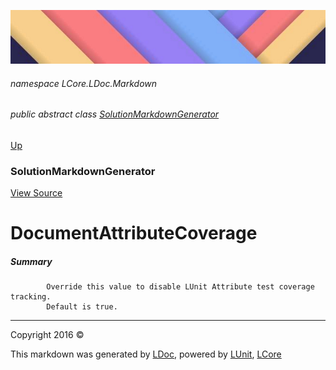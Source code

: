 ![](../Content/LDoc-banner-small.png "")

###### namespace LCore.LDoc.Markdown

###### public abstract class [SolutionMarkdownGenerator](SolutionMarkdownGenerator.md)
[Up](SolutionMarkdownGenerator.md)

### SolutionMarkdownGenerator
[View Source](../Markdown/Generators/SolutionMarkdownGenerator.cs)

# DocumentAttributeCoverage

##### Summary

            Override this value to disable LUnit Attribute test coverage tracking.
            Default is true.
            



---

Copyright 2016 &copy; [](../../README.md) [](../../TableOfContents.md)

This markdown was generated by [LDoc](https://github.com/CodeSingularity/LDoc), powered by [LUnit](https://github.com/CodeSingularity/LUnit), [LCore](https://github.com/CodeSingularity/LCore)
